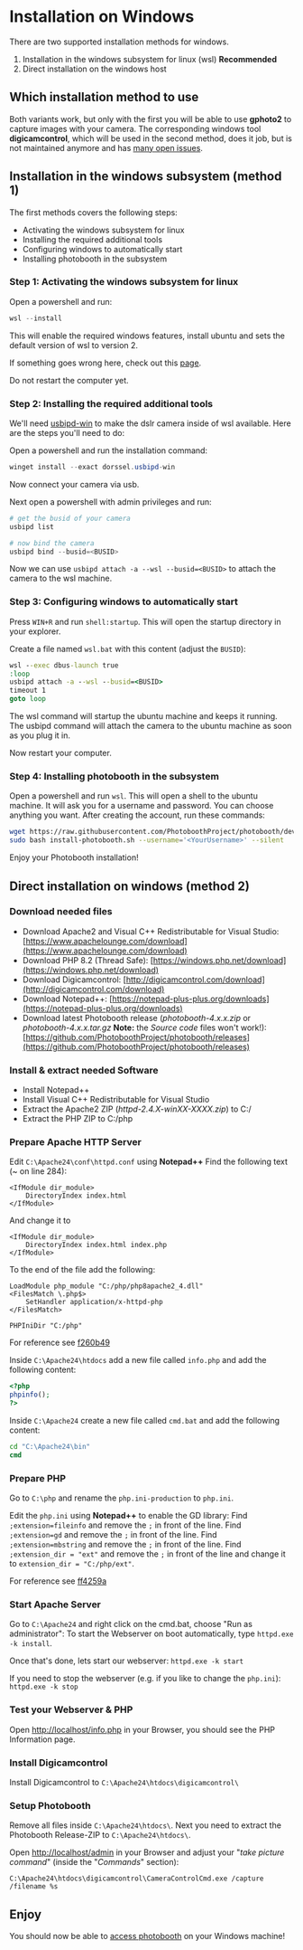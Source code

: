 # Installation on Windows

There are two supported installation methods for windows.

1. Installation in the windows subsystem for linux (wsl) **Recommended**
2. Direct installation on the windows host

## Which installation method to use

Both variants work, but only with the first you will be able to use **gphoto2**
to capture images with your camera.
The corresponding windows tool **digicamcontrol**, which will be
used in the second method, does it job, but is not maintained anymore
and has [many open issues](https://github.com/dukus/digiCamControl/issues).

## Installation in the windows subsystem (method 1)

The first methods covers the following steps:

-   Activating the windows subsystem for linux
-   Installing the required additional tools
-   Configuring windows to automatically start
-   Installing photobooth in the subsystem

### Step 1: Activating the windows subsystem for linux

Open a powershell and run:

```powershell
wsl --install
```

This will enable the required windows features, install ubuntu and sets the default
version of wsl to version 2.

If something goes wrong here, check out this [page](https://learn.microsoft.com/en-us/windows/wsl/install).

Do not restart the computer yet.

### Step 2: Installing the required additional tools

We'll need [usbipd-win](https://github.com/dorssel/usbipd-win) to make the dslr
camera inside of wsl available. Here are the steps you'll need to do:

Open a powershell and run the installation command:

```powershell
winget install --exact dorssel.usbipd-win
```

Now connect your camera via usb.

Next open a powershell with admin privileges and run:

```powershell
# get the busid of your camera
usbipd list

# now bind the camera
usbipd bind --busid=<BUSID>
```

Now we can use `usbipd attach -a --wsl --busid=<BUSID>` to attach the camera to
the wsl machine.

### Step 3: Configuring windows to automatically start

Press `WIN+R` and run `shell:startup`. This will open the startup directory in your
explorer.

Create a file named `wsl.bat` with this content (adjust the `BUSID`):

```bat
wsl --exec dbus-launch true
:loop
usbipd attach -a --wsl --busid=<BUSID>
timeout 1
goto loop
```

The wsl command will startup the ubuntu machine and keeps it running.
The usbipd command will attach the camera to the ubuntu machine as soon as
you plug it in.

Now restart your computer.

### Step 4: Installing photobooth in the subsystem

Open a powershell and run `wsl`. This will open a shell to the ubuntu machine.
It will ask you for a username and password. You can choose anything you want.
After creating the account, run these commands:

```bash
wget https://raw.githubusercontent.com/PhotoboothProject/photobooth/dev/install-photobooth.sh
sudo bash install-photobooth.sh --username='<YourUsername>' --silent
```

Enjoy your Photobooth installation!


## Direct installation on windows (method 2)

### Download needed files

-   Download Apache2 and Visual C++ Redistributable for Visual Studio: [https://www.apachelounge.com/download](https://www.apachelounge.com/download)
-   Download PHP 8.2 (Thread Safe): [https://windows.php.net/download](https://windows.php.net/download)
-   Download Digicamcontrol: [http://digicamcontrol.com/download](http://digicamcontrol.com/download)
-   Download Notepad++: [https://notepad-plus-plus.org/downloads](https://notepad-plus-plus.org/downloads)
-   Download latest Photobooth release (_photobooth-4.x.x.zip_ or _photobooth-4.x.x.tar.gz_
    **Note:** the _Source code_ files won't work!): [https://github.com/PhotoboothProject/photobooth/releases](https://github.com/PhotoboothProject/photobooth/releases)

### Install & extract needed Software

-   Install Notepad++
-   Install Visual C++ Redistributable for Visual Studio
-   Extract the Apache2 ZIP (_httpd-2.4.X-winXX-XXXX.zip_) to C:/
-   Extract the PHP ZIP to C:/php

### Prepare Apache HTTP Server

Edit `C:\Apache24\conf\httpd.conf` using **Notepad++**
Find the following text (~ on line 284):

```apacheconf
<IfModule dir_module>
    DirectoryIndex index.html
</IfModule>
```

And change it to

```apacheconf
<IfModule dir_module>
    DirectoryIndex index.html index.php
</IfModule>
```

To the end of the file add the following:

```apacheconf
LoadModule php_module "C:/php/php8apache2_4.dll"
<FilesMatch \.php$>
    SetHandler application/x-httpd-php
</FilesMatch>

PHPIniDir "C:/php"
```

For reference see [f260b49](https://github.com/PhotoboothProject/photobooth/commit/f260b49d2029825d33eb9d35ceda3f19423418db)

Inside `C:\Apache24\htdocs` add a new file called `info.php`
and add the following content:

```php
<?php
phpinfo();
?>
```

Inside `C:\Apache24` create a new file called `cmd.bat` and add the following content:

```bat
cd "C:\Apache24\bin"
cmd
```

### Prepare PHP

Go to `C:\php` and rename the `php.ini-production` to `php.ini`.

Edit the `php.ini` using **Notepad++** to enable the GD library:
Find `;extension=fileinfo` and remove the `;` in front of the line.
Find `;extension=gd` and remove the `;` in front of the line.
Find `;extension=mbstring` and remove the `;` in front of the line.
Find `;extension_dir = "ext"` and remove the `;` in front of the
line and change it to `extension_dir = "C:/php/ext"`.

For reference see [ff4259a](https://github.com/PhotoboothProject/photobooth/commit/ff4259aece2094922c1d9b8fc2825fb44a710560)

### Start Apache Server

Go to `C:\Apache24` and right click on the cmd.bat, choose "Run as administrator":
To start the Webserver on boot automatically, type `httpd.exe -k install`.

Once that's done, lets start our webserver:
`httpd.exe -k start`

If you need to stop the webserver (e.g. if you like to change the `php.ini`):
`httpd.exe -k stop`

### Test your Webserver & PHP

Open [http://localhost/info.php](http://localhost/info.php) in your Browser,
you should see the PHP Information page.

### Install Digicamcontrol

Install Digicamcontrol to `C:\Apache24\htdocs\digicamcontrol\`

### Setup Photobooth

Remove all files inside `C:\Apache24\htdocs\`.
Next you need to extract the Photobooth Release-ZIP to `C:\Apache24\htdocs\`.

Open [http://localhost/admin](http://localhost/admin) in your Browser and adjust
your "_take picture command_" (inside the "_Commands_" section):

`C:\Apache24\htdocs\digicamcontrol\CameraControlCmd.exe /capture /filename %s`

## Enjoy

You should now be able to [access photobooth](http://localhost/) on your Windows machine!
